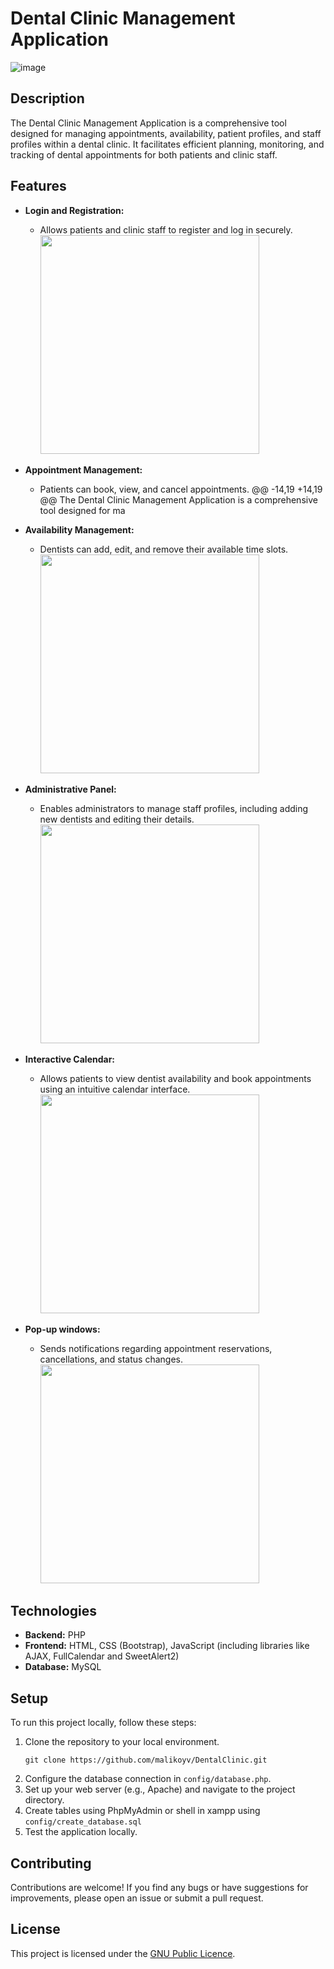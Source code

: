 # Dental Clinic Management Application
![image](https://github.com/malikoyv/DentalClinic/assets/124885789/1711a885-6e1e-4d0c-a9e3-3db6886ab3ec)

## Description
The Dental Clinic Management Application is a comprehensive tool designed for managing appointments, availability, patient profiles, and staff profiles within a dental clinic. It facilitates efficient planning, monitoring, and tracking of dental appointments for both patients and clinic staff.
## Features
- **Login and Registration:**
  - Allows patients and clinic staff to register and log in securely.
    <img src="https://github.com/malikoyv/DentalClinic/assets/124885789/2ce76055-a86e-42d9-8c76-aa366595125f" height=350px>

- **Appointment Management:**
  - Patients can book, view, and cancel appointments.
	@@ -14,19 +14,19 @@ The Dental Clinic Management Application is a comprehensive tool designed for ma

- **Availability Management:**
  - Dentists can add, edit, and remove their available time slots.
    <img src="https://github.com/malikoyv/DentalClinic/assets/124885789/ab4fa0cd-14cb-4817-9f9f-28c3e472ce37" height=350px>

- **Administrative Panel:**
  - Enables administrators to manage staff profiles, including adding new dentists and editing their details.
    <img src="https://github.com/malikoyv/DentalClinic/assets/124885789/4a437a9c-8519-49b2-94f1-a5749e95d379" height=350px>

- **Interactive Calendar:**
  - Allows patients to view dentist availability and book appointments using an intuitive calendar interface.
    <img src="https://github.com/malikoyv/DentalClinic/assets/124885789/f38f4668-86b5-417c-8f05-b1b2140a5822" height=350px>

- **Pop-up windows:**
  - Sends notifications regarding appointment reservations, cancellations, and status changes.
     <img src="https://github.com/malikoyv/DentalClinic/assets/124885789/1a60634e-b68d-4ba0-af6f-ddba8ac221b9" height=350px>

## Technologies

- **Backend:** PHP
- **Frontend:** HTML, CSS (Bootstrap), JavaScript (including libraries like AJAX, FullCalendar and SweetAlert2)
- **Database:** MySQL
## Setup
To run this project locally, follow these steps:
1. Clone the repository to your local environment.
   ```
   git clone https://github.com/malikoyv/DentalClinic.git
   ```
2. Configure the database connection in `config/database.php`.
4. Set up your web server (e.g., Apache) and navigate to the project directory.
5. Create tables using PhpMyAdmin or shell in xampp using `config/create_database.sql`
6. Test the application locally.
## Contributing
Contributions are welcome! If you find any bugs or have suggestions for improvements, please open an issue or submit a pull request.
## License
This project is licensed under the [GNU Public Licence](https://www.gnu.org/licenses/old-licenses/gpl-2.0.en.html).
